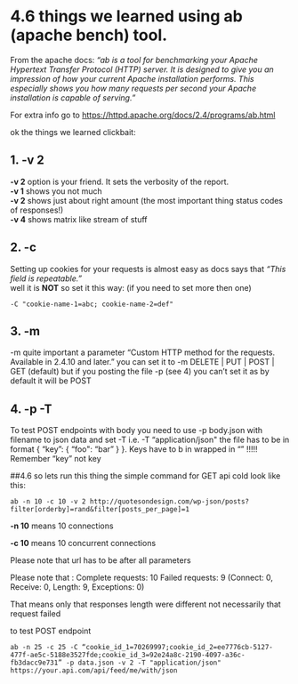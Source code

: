 # 4.6 things we learned using ab (apache bench)  tool.

From the apache docs: _“ab is a tool for benchmarking your Apache Hypertext Transfer Protocol (HTTP) server. It is designed to give you an impression of how your current Apache installation performs. This especially shows you how many requests per second your Apache installation is capable of serving.”_

For extra info go to https://httpd.apache.org/docs/2.4/programs/ab.html

ok the things we learned clickbait: 

##  1. -v 2  
   **-v 2**  option is your friend. It sets the verbosity of the report.  
   **-v 1** shows you not much  
   **-v 2** shows just about right amount (the most important thing status codes of responses!)  
   **-v 4** shows matrix like stream of stuff 

## 2.  -c 
   Setting up cookies for your requests is almost easy as docs says that _“This field is repeatable.”_  
   well it is **NOT** so set it this way: (if you need to set more then one)

  ```-C "cookie-name-1=abc; cookie-name-2=def"```

## 3. -m 
  -m quite important a parameter  “Custom HTTP method for the requests. Available in 2.4.10 and later.”
  you can set it to -m DELETE | PUT | POST | GET (default)  but if you posting the file 
  -p (see 4) you can’t set it as by default it will be POST

## 4. -p -T
  To test POST endpoints with body you need to use -p body.json with filename to json data and set -T  i.e. -T  “application/json"  the file has to be in format { “key”:  {  “foo": “bar” } }. 
  Keys have to b in wrapped in “” !!!!! Remember “key” not key

##4.6 so lets run this thing the simple command for GET api cold look like this: 

```ab -n 10 -c 10 -v 2 http://quotesondesign.com/wp-json/posts?filter[orderby]=rand&filter[posts_per_page]=1```

**-n 10** means 10 connections

**-c 10** means 10 concurrent connections

Please note that url has to be after all parameters

Please note that :
Complete requests:      10
Failed requests:        9
   (Connect: 0, Receive: 0, Length: 9, Exceptions: 0)

That means only that responses length were different not necessarily that request failed 

to test POST endpoint 

```ab -n 25 -c 25 -C “cookie_id_1=70269997;cookie_id_2=ee7776cb-5127-477f-ae5c-5188e3527fde;cookie_id_3=92e24a8c-2190-4097-a36c-fb3dacc9e731” -p data.json -v 2 -T "application/json" https://your.api.com/api/feed/me/with/json```
